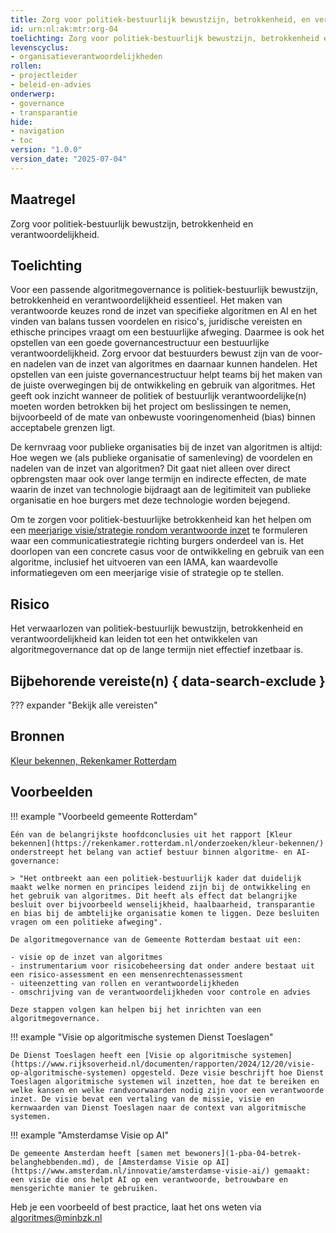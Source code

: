 ```yaml
---
title: Zorg voor politiek-bestuurlijk bewustzijn, betrokkenheid, en verantwoordelijkheid
id: urn:nl:ak:mtr:org-04
toelichting: Zorg voor politiek-bestuurlijk bewustzijn, betrokkenheid en verantwoordelijkheid. Zorg dat bestuurders bewust zijn van de voor- en nadelen van de inzet van algoritmes en daarnaar kunnen handelen.
levenscyclus:
- organisatieverantwoordelijkheden
rollen:
- projectleider
- beleid-en-advies
onderwerp:
- governance
- transparantie
hide:
- navigation
- toc
version: "1.0.0"
version_date: "2025-07-04"
---
```

<!-- tags -->

## Maatregel
Zorg voor politiek-bestuurlijk bewustzijn, betrokkenheid en verantwoordelijkheid.

## Toelichting
Voor een passende algoritmegovernance is politiek-bestuurlijk bewustzijn, betrokkenheid en verantwoordelijkheid essentieel.
Het maken van verantwoorde keuzes rond de inzet van specifieke algoritmen en AI en het vinden van balans tussen voordelen en risico's, juridische vereisten en ethische principes vraagt om een bestuurlijke afweging. Daarmee is ook het opstellen van een goede governancestructuur een bestuurlijke verantwoordelijkheid.
Zorg ervoor dat bestuurders bewust zijn van de voor- en nadelen van de inzet van algoritmes en daarnaar kunnen handelen.
Het opstellen van een juiste governancestructuur helpt teams bij het maken van de juiste overwegingen bij de ontwikkeling en gebruik van algoritmes. Het geeft ook inzicht wanneer de politiek of bestuurlijk verantwoordelijke(n) moeten worden betrokken bij het project om beslissingen te nemen, bijvoorbeeld of de mate van onbewuste vooringenomenheid (bias) binnen acceptabele grenzen ligt.

De kernvraag voor publieke organisaties bij de inzet van algoritmen is altijd: Hoe wegen we (als publieke organisatie of samenleving) de voordelen en nadelen van de inzet van algoritmen?
Dit gaat niet alleen over direct opbrengsten maar ook over lange termijn en indirecte effecten, de mate waarin de inzet van technologie bijdraagt aan de legitimiteit van publieke organisatie en hoe burgers met deze technologie worden bejegend.

Om te zorgen voor politiek-bestuurlijke betrokkenheid kan het helpen om een [meerjarige visie/strategie rondom verantwoorde inzet](0-org-02-beleid-opstellen-inzet-algoritmes.md) te formuleren waar een communicatiestrategie richting burgers onderdeel van is.
Het doorlopen van een concrete casus voor de ontwikkeling en gebruik van een algoritme, inclusief het uitvoeren van een IAMA, kan waardevolle informatiegeven om een meerjarige visie of strategie op te stellen.


## Risico
Het verwaarlozen van politiek-bestuurlijk bewustzijn, betrokkenheid en verantwoordelijkheid kan leiden tot een het ontwikkelen van algoritmegovernance dat op de lange termijn niet effectief inzetbaar is.

## Bijbehorende vereiste(n) { data-search-exclude }
<!-- Hier volgt een lijst met vereisten op basis van de in de metadata ingevulde vereiste -->

<!-- Let op! onderstaande regel met 'list_vereisten_on_maatregelen_page' niet weghalen! Deze maakt automatisch een lijst van bijbehorende verseisten op basis van de metadata  -->
??? expander "Bekijk alle vereisten"
    <!-- list_vereisten_on_maatregelen_page -->

## Bronnen
[Kleur bekennen, Rekenkamer Rotterdam](https://rekenkamer.rotterdam.nl/onderzoeken/kleur-bekennen/)

## Voorbeelden
!!! example "Voorbeeld gemeente Rotterdam"

    Één van de belangrijkste hoofdconclusies uit het rapport [Kleur bekennen](https://rekenkamer.rotterdam.nl/onderzoeken/kleur-bekennen/) onderstreept het belang van actief bestuur binnen algoritme- en AI-governance:

    > "Het ontbreekt aan een politiek-bestuurlijk kader dat duidelijk maakt welke normen en principes leidend zijn bij de ontwikkeling en het gebruik van algoritmes. Dit heeft als effect dat belangrijke besluit over bijvoorbeeld wenselijkheid, haalbaarheid, transparantie en bias bij de ambtelijke organisatie komen te liggen. Deze besluiten vragen om een politieke afweging".

    De algoritmegovernance van de Gemeente Rotterdam bestaat uit een:

    - visie op de inzet van algoritmes
    - instrumentarium voor risicobeheersing dat onder andere bestaat uit een risico-assessment en een mensenrechtenassessment
    - uiteenzetting van rollen en verantwoordelijkheden
    - omschrijving van de verantwoordelijkheden voor controle en advies

    Deze stappen volgen kan helpen bij het inrichten van een algoritmegovernance.

!!! example "Visie op algoritmische systemen Dienst Toeslagen"

    De Dienst Toeslagen heeft een [Visie op algoritmische systemen](https://www.rijksoverheid.nl/documenten/rapporten/2024/12/20/visie-op-algoritmische-systemen) opgesteld. Deze visie beschrijft hoe Dienst Toeslagen algoritmische systemen wil inzetten, hoe dat te bereiken en welke kansen en welke randvoorwaarden nodig zijn voor een verantwoorde inzet. De visie bevat een vertaling van de missie, visie en kernwaarden van Dienst Toeslagen naar de context van algoritmische systemen.

!!! example "Amsterdamse Visie op AI"

    De gemeente Amsterdam heeft [samen met bewoners](1-pba-04-betrek-belanghebbenden.md), de [Amsterdamse Visie op AI](https://www.amsterdam.nl/innovatie/amsterdamse-visie-ai/) gemaakt: een visie die ons helpt AI op een verantwoorde, betrouwbare en mensgerichte manier te gebruiken.

Heb je een voorbeeld of best practice, laat het ons weten via algoritmes@minbzk.nl

